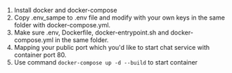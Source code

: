 1. Install docker and docker-compose
2. Copy .env_sampe to .env file and modify with your own keys in the same folder with docker-compose.yml.
3. Make sure .env, Dockerfile, docker-entrypoint.sh and docker-compose.yml in the same folder.
4. Mapping your public port which you'd like to start chat service with container port 80.
5. Use command `docker-compose up -d --build` to start container

